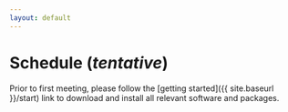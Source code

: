 ```yaml
---
layout: default
---
```


# Schedule (*tentative*)

Prior to first meeting, please follow the [getting
started]({{ site.baseurl }}/start) link to download and install
all relevant software and packages.




